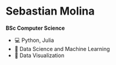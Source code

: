 # Sebastian Molina
**BSc Computer Science**

- 💻 Python, Julia
- 🤖 Data Science and Machine Learning
- 🎨 Data Visualization

